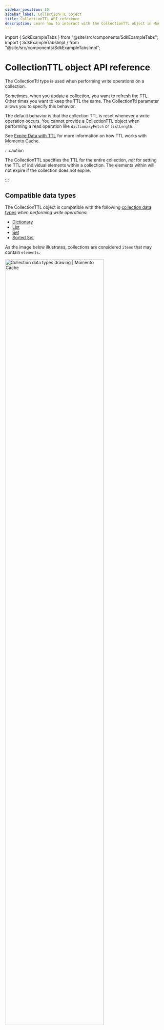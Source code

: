 ```yaml
---
sidebar_position: 10
sidebar_label: CollectionTTL object
title: CollectionTTL API reference
description: Learn how to interact with the CollectionTTL object in Momento Cache.
---
```


import { SdkExampleTabs } from "@site/src/components/SdkExampleTabs";
import { SdkExampleTabsImpl } from "@site/src/components/SdkExampleTabsImpl";

# CollectionTTL object API reference

The CollectionTtl type is used when performing write operations on a collection.

Sometimes, when you update a collection, you want to refresh the TTL. Other times you want to keep the TTL the same. The
CollectionTtl parameter allows you to specify this behavior.

The default behavior is that the collection TTL is reset whenever a write operation occurs. You cannot provide a CollectionTTL object when performing a read operation like `dictionaryFetch` or `listLength`.

See [Expire Data with TTL](../../learn/how-it-works/expire-data-with-ttl.md) for more information on how TTL works with Momento Cache.

:::caution

The CollectionTTL specifies the TTL for the entire collection, *not* for setting the TTL of individual elements within a collection. The elements within will not expire if the collection does not expire.

:::

## Compatible data types

The CollectionTTL object is compatible with the following [collection data types](/cache/develop/basics/datatypes#collection-data-types-cdts) *when performing write operations*:

* [Dictionary](../api-reference/dictionary-collections.md)
* [List](../api-reference/list-collections.md)
* [Set](../api-reference/set-collections.md)
* [Sorted Set](../api-reference/sorted-set-collections.md)

As the image below illustrates, collections are considered `items` that may contain `elements`.

<img src="/img/collection_data_types.png" alt="Collection data types drawing | Momento Cache" width="80%"/>

## Default Behavior

- The `CollectionTtl` parameter is optional for all collection write operations.
- If a CollectionTTL is not specified, a default value of `CollectionTtl.fromCacheTtl()` will be used. This value is the default TTL configured on the cache client.
- The TTL for the collection will be refreshed any time the collection is modified.

## Examples

If you need a behavior other than the default, you can provide a CollectionTtl object for any collection write operation.

To specify an explicit TTL to refresh the collection to on a write operation, you can use `CollectionTtl.of()`:

<SdkExampleTabs snippetId={'API_CollectionTtlOf'} />

This is a convenience method that is equivalent to calling the constructor directly:

<SdkExampleTabs snippetId={'API_CollectionTtlNew'} />

If you want to specify a TTL that is only set when the collection is created, but not refreshed on subsequent writes, you can use `withNoRefreshTtlOnUpdates()`:

<SdkExampleTabs snippetId={'API_CollectionTtlOfNoRefresh'} />

This is also a convenience method that is equivalent to calling the constructor directly:

<SdkExampleTabs snippetId={'API_CollectionTtlNewNoRefresh'} />

## Constructor parameters

- `ttl`: duration - (optional)
    * If no TTL is given, the TTL set in the current client connection object is used.
- `refreshTtl`: boolean = true
    * If set to true, the collection’s TTL will be reset to the provided value.
    * If set to false, the existing TTL set on the collection is retained.

## Additional constructors

- `fromCacheTtl()`: CollectionTtl - uses the client’s TTL, equivalent to `CollectionTtl(null, true)`
- `of(ttl: duration)`: CollectionTtl - equivalent to `CollectionTtl(ttl, true)`
- `refreshTtlIfProvided(ttl?: duration)`: CollectionTtl - if a value is provided, it will refresh the collection's TTL. If no value is provided, it will not refresh the TTL.

## Instance methods

- `ttlSeconds()`: duration - Returns the TTL in seconds
- `ttlMilliseconds()`: duration - Returns the TTL in milliseconds
- `refreshTtl()`: boolean - Sets if the TTL should be refreshed when the item is modified
- `withRefreshTtlOnUpdates()`: CollectionTtl - a copy, but refresh is true
- `withNoRefreshTtlOnUpdates()`: CollectionTtl - a copy, but refresh is false
- `toString()`: displays the TTL in seconds and the refreshTtl configuration
